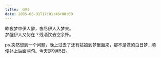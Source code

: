 ```yaml
---   
title: 《悲》   
date: 2005-08-31T17:01:46+00:00   
---   
```

昨夜梦中伊人醉，夜尽伊人入梦来。   
梦醒伊人又何在？残酒饮去空余杯。   
   
ps.突然想到一个问题，晚上过去了还有姑娘到梦里面来，那不是做的白日梦&#8230;顺便补上后面两句。今天是9月5日。   
